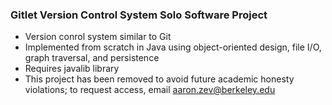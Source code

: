 ### Gitlet Version Control System Solo Software Project
- Version conrol system similar to Git
- Implemented from scratch in Java using object-oriented design, file I/O, graph traversal, and persistence
- Requires javalib library
- This project has been removed to avoid future academic honesty violations; to request access, email aaron.zev@berkeley.edu